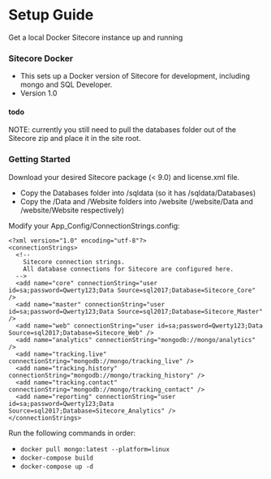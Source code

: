 # Setup Guide #

Get a local Docker Sitecore instance up and running

### Sitecore Docker ###

* This sets up a Docker version of Sitecore for development, including mongo and SQL Developer.
* Version 1.0

#### todo ####
NOTE: currently you still need to pull the databases folder out of the Sitecore zip and place it in the site root.



### Getting Started ###

Download your desired Sitecore package (< 9.0) and license.xml file.
* Copy the Databases folder into /sqldata (so it has /sqldata/Databases)
* Copy the /Data and /Website folders into /website (/website/Data and /website/Website respectively)

Modify your App_Config/ConnectionStrings.config:

```
<?xml version="1.0" encoding="utf-8"?>
<connectionStrings>
  <!-- 
    Sitecore connection strings.
    All database connections for Sitecore are configured here.
  -->
  <add name="core" connectionString="user id=sa;password=Qwerty123;Data Source=sql2017;Database=Sitecore_Core" />
  <add name="master" connectionString="user id=sa;password=Qwerty123;Data Source=sql2017;Database=Sitecore_Master" />
  <add name="web" connectionString="user id=sa;password=Qwerty123;Data Source=sql2017;Database=Sitecore_Web" />
  <add name="analytics" connectionString="mongodb://mongo/analytics" />
  <add name="tracking.live" connectionString="mongodb://mongo/tracking_live" />
  <add name="tracking.history" connectionString="mongodb://mongo/tracking_history" />
  <add name="tracking.contact" connectionString="mongodb://mongo/tracking_contact" />
  <add name="reporting" connectionString="user id=sa;password=Qwerty123;Data Source=sql2017;Database=Sitecore_Analytics" />
</connectionStrings>
```
Run the following commands in order:

* `docker pull mongo:latest --platform=linux`
* `docker-compose build`
* `docker-compose up -d`